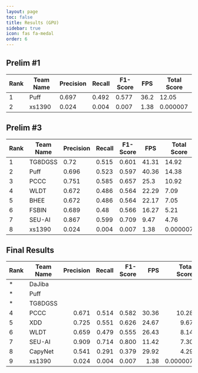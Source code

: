 ```yaml
---
layout: page
toc: false
title: Results (GPU)
sidebar: true
icon: fas fa-medal
order: 6
---
```


## Prelim \#1

|Rank|Team Name | Precision | Recall | F1-Score | FPS | Total Score |
|----|----------|-----------|--------|----------|-----|-------------|
|1|Puff|0.697|0.492|0.577|36.2|12.05
|2|xs1390|0.024|0.004|0.007|1.38|0.000007


## Prelim \#3

|Rank|Team Name | Precision | Recall | F1-Score | FPS | Total Score |
|----|----------|-----------|--------|----------|-----|-------------|
|1|TG8DGSS|0.72|0.515|0.601|41.31|14.92
|2|Puff|0.696|0.523|0.597|40.36|14.38
|3|PCCC|0.751|0.585|0.657|25.3|10.92
|4|WLDT|0.672|0.486|0.564|22.29|7.09
|5|BHEE|0.672|0.486|0.564|22.17|7.05
|6|FSBIN|0.689|0.48|0.566|16.27|5.21
|7|SEU-AI|0.867|0.599|0.709|9.47|4.76
|8|xs1390|0.024|0.004|0.007|1.38|0.000007

## Final Results

|Rank|Team Name | Precision | Recall | F1-Score | FPS | Total Score |
|----|----------|-----------:|--------:|----------:|-----:|-------------:|
|*|DaJiba|
|*|Puff|
|*|TG8DGSS|
|4|PCCC|0.671|0.514|0.582|30.36|10.28|
|5|XDD|0.725|0.551|0.626|24.67|9.67|
|6|WLDT|0.659|0.479|0.555|26.43|8.14|
|7|SEU-AI|0.909|0.714|0.800|11.42|7.30|
|8|CapyNet|0.541|0.291|0.379|29.92|4.29|
|9|xs1390|0.024|0.004|0.007|1.38|0.000007|